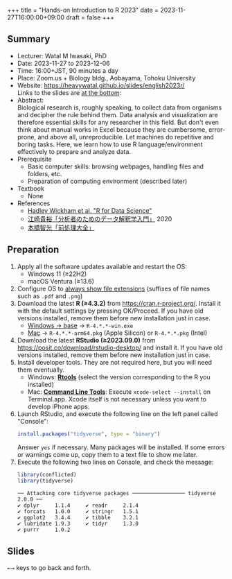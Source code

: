 +++
title = "Hands-on Introduction to R 2023"
date = 2023-11-27T16:00:00+09:00
draft = false
+++

## Summary

-   Lecturer: Watal M Iwasaki, PhD
-   Date: 2023-11-27 to 2023-12-06
-   Time: 16:00+JST, 90 minutes a day
-   Place: Zoom.us + Biology bldg., Aobayama, Tohoku University
-   Website: <https://heavywatal.github.io/slides/english2023r/><br>
    Links to the slides are [at the bottom](<javascript:document.getElementById('slides').scrollIntoView({behavior: 'smooth'});>):
-   Abstract:<br>
    Biological research is, roughly speaking, to collect data from organisms and decipher the rule behind them.
    Data analysis and visualization are therefore essential skills for any researcher in this field.
    But don't even think about manual works in Excel because they are cumbersome, error-prone, and above all, unreproducible.
    Let machines do repetitive and boring tasks.
    Here, we learn how to use R language/environment effectively to prepare and analyze data.
-   Prerequisite
    - Basic computer skills: browsing webpages, handling files and folders, etc.
    - Preparation of computing environment (described later)
-   Textbook
    - None
-   References
    - [Hadley Wickham et al. "R for Data Science"](https://r4ds.hadley.nz/)
    - [江崎貴裕「分析者のためのデータ解釈学入門」](https://amzn.to/3uznzCK) 2020
    - [本橋智光「前処理大全」](https://www.amazon.co.jp/dp/4774196479/ref=as_li_ss_tl?ie=UTF8&linkCode=ll1&tag=heavywatal-22&linkId=8a3fd4e9a0c944b1b41242bbab8d147b)


## Preparation

1.  Apply all the software updates available and restart the OS:
    - Windows 11 (≥22H2)
    - macOS Ventura (≥13.6)
1.  Configure OS to [always show file extensions](https://duckduckgo.com/?q=show+file+extensions) (suffixes of file names such as `.pdf` and `.png`)
1.  Download the latest **R (≥4.3.2)** from <https://cran.r-project.org/>.
    Install it with the default settings by pressing OK/Proceed.
    If you have old versions installed, remove them before new installation just in case.
    - [Windows → base](https://cran.r-project.org/bin/windows/base) → `R-4.*.*-win.exe`
    - [Mac](https://cran.r-project.org/bin/macosx/)
      → `R-4.*.*-arm64.pkg` (Apple Silicon) or `R-4.*.*.pkg` (Intel)
1.  Download the latest **RStudio (≥2023.09.0)** from
    <https://posit.co/download/rstudio-desktop/>
    and install it.
    If you have old versions installed, remove them before new installation just in case.
1.  Install developer tools.
    They are not required here, but you will need them eventually.
    - Windows: [**Rtools**](https://cran.r-project.org/bin/windows/Rtools/)
      (select the version corresponding to the R you installed)
    - Mac: [**Command Line Tools**](https://duckduckgo.com/?q=command+line+tools):
      Execute `xcode-select --install` on Terminal.app.
      Xcode itself is not necessary unless you want to develop iPhone apps.
1.  Launch RStudio, and execute the following line on the left panel called "Console":
    ```r
    install.packages("tidyverse", type = "binary")
    ```
    Answer `yes` if necessary.
    Many packages will be installed.
    If some errors or warnings come up,
    copy them to a text file to show me later.
1.  Execute the following two lines on Console, and check the message:
    ```r
    library(conflicted)
    library(tidyverse)
    ```
    ```
    ── Attaching core tidyverse packages ───────────────── tidyverse 2.0.0 ──
    ✔ dplyr     1.1.4     ✔ readr     2.1.4
    ✔ forcats   1.0.0     ✔ stringr   1.5.1
    ✔ ggplot2   3.4.4     ✔ tibble    3.2.1
    ✔ lubridate 1.9.3     ✔ tidyr     1.3.0
    ✔ purrr     1.0.2
    ```


## Slides

<kbd>←</kbd><kbd>→</kbd> keys to go back and forth.
